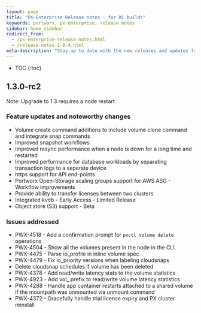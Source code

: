 ```yaml
---
layout: page
title: "PX-Enterprise Release notes - for RC builds"
keywords: portworx, px-enterprise, release notes
sidebar: home_sidebar
redirect_from:
  - /px-enterprise-release-notes.html
  - /release-notes-1-0-4.html
meta-description: "Stay up to date with the new releases and updates from Portworx. See our latest key features and an explanation of them all!"
---
```


* TOC
{:toc}

## 1.3.0-rc2 

Note: Upgrade to 1.3 requires a node restart

### Feature updates and noteworthy changes

* Volume create command additions to include volume clone command and integrate snap commands
* Improved snapshot workflows 
* Improved resync performance when a node is down for a long time and restarted
* Improved performance for database workloads by separating transaction logs to a seperate device
* https support for API end-points
* Portworx Open-Storage scaling groups support for AWS ASG - Workflow improvements
* Provide ability to transfer licenses between two clusters
* Integrated kvdb - Early Access - Limited Release
* Object store (S3) support - Beta

### Issues addressed

* PWX-4518 - Add a confirmation prompt for `pxctl volume delete` operations
* PWX-4504 - Show all the volumes present in the node in the CLI
* PWX-4475 - Parse io_profile in inline volume spec
* PWX-4479 - Fix io_priority versions when labeling cloudsnaps
* Delete cloudsnap schedules if volume has been deleted
* PWX-4378 - Add read/write latency stats to the volume statistics
* PWX-4923 - Add vol_ prefix to read/write volume latency statistics
* PWX-4288 - Handle app container restarts attached to a shared volume if the mountpath was unmounted via unmount command
* PWX-4372 - Gracefully handle trial license expiry and PX cluster reinstall










